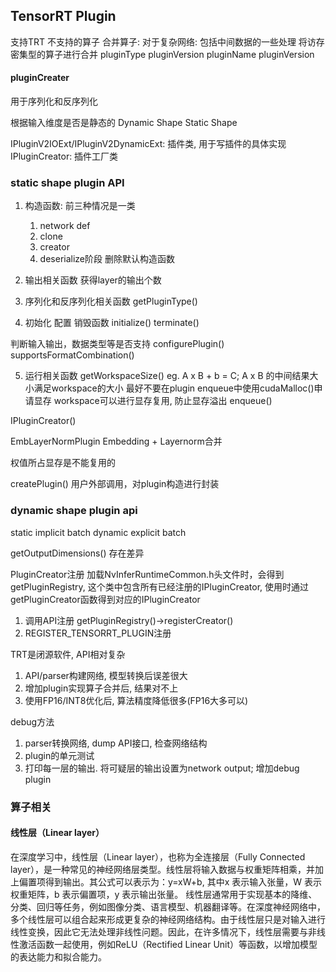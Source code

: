 ## TensorRT Plugin
支持TRT 不支持的算子
合并算子: 对于复杂网络: 包括中间数据的一些处理 
将访存密集型的算子进行合并
pluginType
pluginVersion
pluginName
pluginVersion

#### pluginCreater
用于序列化和反序列化

根据输入维度是否是静态的
Dynamic Shape 
Static Shape

IPluginV2IOExt/IPluginV2DynamicExt: 插件类, 用于写插件的具体实现
IPluginCreator: 插件工厂类

### static shape plugin API 
1. 构造函数: 前三种情况是一类
    1. network def   
    2. clone  
    3. creator
    4. deserialize阶段
删除默认构造函数

2. 输出相关函数
获得layer的输出个数

3. 序列化和反序列化相关函数
getPluginType()

4. 初始化 配置 销毁函数
initialize()
terminate()

判断输入输出，数据类型等是否支持
configurePlugin()
supportsFormatCombination()

5. 运行相关函数
getWorkspaceSize() eg. A x B + b = C;  A x B 的中间结果大小满足workspace的大小 
最好不要在plugin enqueue中使用cudaMalloc()申请显存
workspace可以进行显存复用, 防止显存溢出
enqueue()

IPluginCreator()  

EmbLayerNormPlugin 
Embedding + Layernorm合并

权值所占显存是不能复用的


createPlugin()  用户外部调用，对plugin构造进行封装

### dynamic shape plugin api
static implicit batch    dynamic explicit batch

getOutputDimensions() 存在差异 

PluginCreator注册
加载NvInferRuntimeCommon.h头文件时，会得到getPluginRegistry, 这个类中包含所有已经注册的IPluginCreator, 使用时通过getPluginCreator函数得到对应的IPluginCreator
1. 调用API注册  getPluginRegistry()->registerCreator()
2. REGISTER_TENSORRT_PLUGIN注册

TRT是闭源软件, API相对复杂
1. API/parser构建网络, 模型转换后误差很大
2. 增加plugin实现算子合并后, 结果对不上
3. 使用FP16/INT8优化后, 算法精度降低很多(FP16大多可以)

debug方法
1. parser转换网络, dump API接口, 检查网络结构
2. plugin的单元测试
3. 打印每一层的输出. 将可疑层的输出设置为network output; 增加debug plugin


### 算子相关
#### 线性层（Linear layer）
在深度学习中，线性层（Linear layer），也称为全连接层（Fully Connected layer），是一种常见的神经网络层类型。线性层将输入数据与权重矩阵相乘，并加上偏置项得到输出。其公式可以表示为：y=xW+b, 其中x 表示输入张量，W 表示权重矩阵，b 表示偏置项，y 表示输出张量。
线性层通常用于实现基本的降维、分类、回归等任务，例如图像分类、语言模型、机器翻译等。在深度神经网络中，多个线性层可以组合起来形成更复杂的神经网络结构。由于线性层只是对输入进行线性变换，因此它无法处理非线性问题。因此，在许多情况下，线性层需要与非线性激活函数一起使用，例如ReLU（Rectified Linear Unit）等函数，以增加模型的表达能力和拟合能力。

